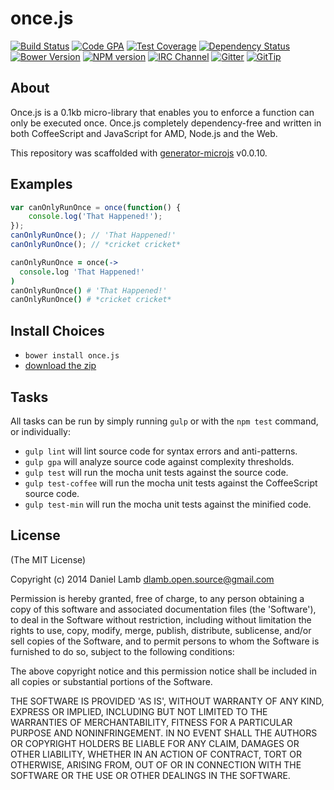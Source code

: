 # once.js
[![Build Status][build-image]][build-url]
[![Code GPA][gpa-image]][gpa-url]
[![Test Coverage][coverage-image]][coverage-url]
[![Dependency Status][depstat-image]][depstat-url]
[![Bower Version][bower-image]][bower-url]
[![NPM version][npm-image]][npm-url]
[![IRC Channel][irc-image]][irc-url]
[![Gitter][gitter-image]][gitter-url]
[![GitTip][tip-image]][tip-url]

## About

Once.js is a 0.1kb micro-library that enables you to enforce a function can only be executed once. Once.js completely dependency-free and written in both CoffeeScript and JavaScript for AMD, Node.js and the Web.

This repository was scaffolded with [generator-microjs](https://github.com/daniellmb/generator-microjs) v0.0.10.

## Examples

```JavaScript
var canOnlyRunOnce = once(function() {
	console.log('That Happened!');
});
canOnlyRunOnce(); // 'That Happened!'
canOnlyRunOnce(); // *cricket cricket*
```

```CoffeeScript
canOnlyRunOnce = once(->
  console.log 'That Happened!'
)
canOnlyRunOnce() # 'That Happened!'
canOnlyRunOnce() # *cricket cricket*
```

## Install Choices
- `bower install once.js`
- [download the zip](https://github.com/daniellmb/once.js/archive/master.zip)

## Tasks

All tasks can be run by simply running `gulp` or with the `npm test` command, or individually:

  * `gulp lint` will lint source code for syntax errors and anti-patterns.
  * `gulp gpa` will analyze source code against complexity thresholds.
  * `gulp test` will run the mocha unit tests against the source code.
  * `gulp test-coffee` will run the mocha unit tests against the CoffeeScript source code.
  * `gulp test-min` will run the mocha unit tests against the minified code.

## License

(The MIT License)

Copyright (c) 2014 Daniel Lamb dlamb.open.source@gmail.com

Permission is hereby granted, free of charge, to any person obtaining
a copy of this software and associated documentation files (the
'Software'), to deal in the Software without restriction, including
without limitation the rights to use, copy, modify, merge, publish,
distribute, sublicense, and/or sell copies of the Software, and to
permit persons to whom the Software is furnished to do so, subject to
the following conditions:

The above copyright notice and this permission notice shall be
included in all copies or substantial portions of the Software.

THE SOFTWARE IS PROVIDED 'AS IS', WITHOUT WARRANTY OF ANY KIND,
EXPRESS OR IMPLIED, INCLUDING BUT NOT LIMITED TO THE WARRANTIES OF
MERCHANTABILITY, FITNESS FOR A PARTICULAR PURPOSE AND NONINFRINGEMENT.
IN NO EVENT SHALL THE AUTHORS OR COPYRIGHT HOLDERS BE LIABLE FOR ANY
CLAIM, DAMAGES OR OTHER LIABILITY, WHETHER IN AN ACTION OF CONTRACT,
TORT OR OTHERWISE, ARISING FROM, OUT OF OR IN CONNECTION WITH THE
SOFTWARE OR THE USE OR OTHER DEALINGS IN THE SOFTWARE.



[build-url]: https://travis-ci.org/daniellmb/once.js
[build-image]: http://img.shields.io/travis/daniellmb/once.js.png

[gpa-url]: https://codeclimate.com/github/daniellmb/once.js
[gpa-image]: http://img.shields.io/codeclimate/github/daniellmb/once.js.png

[coverage-url]: https://codeclimate.com/github/daniellmb/once.js/code?sort=covered_percent&sort_direction=desc
[coverage-image]: http://img.shields.io/codeclimate/coverage/github/daniellmb/once.js.png

[depstat-url]: https://david-dm.org/daniellmb/once.js
[depstat-image]: https://david-dm.org/daniellmb/once.js/dev-status.png?theme=shields.io

[issues-url]: https://github.com/daniellmb/once.js/issues
[issues-image]: http://img.shields.io/github/issues/daniellmb/once.js.png

[bower-url]: http://bower.io/search/?q=once.js
[bower-image]: https://badge.fury.io/bo/once.js.png

[downloads-url]: https://www.npmjs.org/package/once.js
[downloads-image]: http://img.shields.io/npm/dm/once.js.png

[npm-url]: https://www.npmjs.org/package/once.js
[npm-image]: https://badge.fury.io/js/once.js.png

[irc-url]: http://webchat.freenode.net/?channels=once.js
[irc-image]: http://img.shields.io/badge/irc-%23once.js-brightgreen.png

[gitter-url]: https://gitter.im/daniellmb/once.js
[gitter-image]: http://img.shields.io/badge/gitter-daniellmb/once.js-brightgreen.png

[tip-url]: https://www.gittip.com/daniellmb
[tip-image]: http://img.shields.io/gittip/daniellmb.png